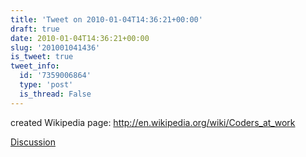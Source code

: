 ```yaml
---
title: 'Tweet on 2010-01-04T14:36:21+00:00'
draft: true
date: 2010-01-04T14:36:21+00:00
slug: '201001041436'
is_tweet: true
tweet_info:
  id: '7359006864'
  type: 'post'
  is_thread: False
---
```




created Wikipedia page: http://en.wikipedia.org/wiki/Coders_at_work

[Discussion](https://x.com/sytelus/status/7359006864)
